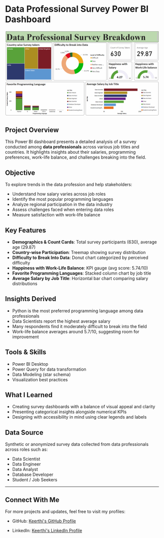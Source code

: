 # Data Professional Survey Power BI Dashboard

![Dashboard](./dashboard.png.png)

## Project Overview
This Power BI dashboard presents a detailed analysis of a survey conducted among **data professionals** across various job titles and countries. It highlights insights about their salaries, programming preferences, work-life balance, and challenges breaking into the field.

## Objective
To explore trends in the data profession and help stakeholders:
- Understand how salary varies across job roles
- Identify the most popular programming languages
- Analyze regional participation in the data industry
- Assess challenges faced when entering data roles
- Measure satisfaction with work-life balance

## Key Features
- **Demographics & Count Cards**: Total survey participants (630), average age (29.87)
- **Country-wise Participation**: Treemap showing survey distribution
- **Difficulty to Break Into Data**: Donut chart categorized by perceived difficulty
- **Happiness with Work-Life Balance**: KPI gauge (avg score: 5.74/10)
- **Favorite Programming Languages**: Stacked column chart by job title
- **Average Salary by Job Title**: Horizontal bar chart comparing salary distributions

## Insights Derived
- Python is the most preferred programming language among data professionals
- Data Scientists report the highest average salary
- Many respondents find it moderately difficult to break into the field
- Work-life balance averages around 5.7/10, suggesting room for improvement

## Tools & Skills
- Power BI Desktop
- Power Query for data transformation
- Data Modeling (star schema)
- Visualization best practices

## What I Learned
- Creating survey dashboards with a balance of visual appeal and clarity
- Presenting categorical insights alongside numerical KPIs
- Designing with accessibility in mind using clear legends and labels

## Data Source
Synthetic or anonymized survey data collected from data professionals across roles such as:
- Data Scientist
- Data Engineer
- Data Analyst
- Database Developer
- Student / Job Seekers

---

## Connect With Me

For more projects and updates, feel free to visit my profiles:

- GitHub: [Keerthi's GitHub Profile](https://github.com/Keerthikadiyala91)  

- LinkedIn: [Keerthi's LinkedIn Profile](https://www.linkedin.com/in/keerthi-k-47868154/)
